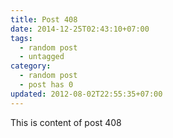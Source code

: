 ```yaml
---
title: Post 408
date: 2014-12-25T02:43:10+07:00
tags:
  - random post
  - untagged
category:
  - random post
  - post has 0
updated: 2012-08-02T22:55:35+07:00
---
```

This is content of post 408